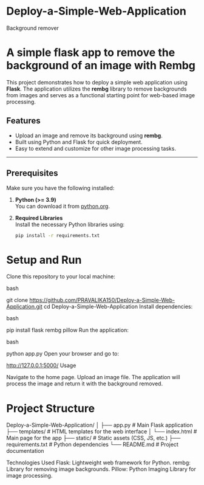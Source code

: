 # Deploy-a-Simple-Web-Application
Background remover
# A simple flask app to remove the background of an image with Rembg


This project demonstrates how to deploy a simple web application using **Flask**. The application utilizes the **rembg** library to remove backgrounds from images and serves as a functional starting point for web-based image processing.

## Features

- Upload an image and remove its background using **rembg**.
- Built using Python and Flask for quick deployment.
- Easy to extend and customize for other image processing tasks.

---

## Prerequisites

Make sure you have the following installed:

1. **Python (>= 3.9)**  
   You can download it from [python.org](https://www.python.org/downloads/).

2. **Required Libraries**  
   Install the necessary Python libraries using:
   ```bash
   pip install -r requirements.txt


# Setup and Run
Clone this repository to your local machine:

bash

git clone https://github.com/PRAVALIKA150/Deploy-a-Simple-Web-Application.git
cd Deploy-a-Simple-Web-Application
Install dependencies:

bash

pip install flask rembg pillow
Run the application:

bash

python app.py
Open your browser and go to:

http://127.0.0.1:5000/
Usage

Navigate to the home page.
Upload an image file.
The application will process the image and return it with the background removed.
# Project Structure


Deploy-a-Simple-Web-Application/
│
├── app.py                # Main Flask application
├── templates/            # HTML templates for the web interface
│   └── index.html        # Main page for the app
├── static/               # Static assets (CSS, JS, etc.)
├── requirements.txt      # Python dependencies
└── README.md             # Project documentation

Technologies Used
Flask: Lightweight web framework for Python.
rembg: Library for removing image backgrounds.
Pillow: Python Imaging Library for image processing.
